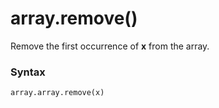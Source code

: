 # array.remove()

Remove the first occurrence of **x** from the array.

### Syntax

```python
array.array.remove(x)
```